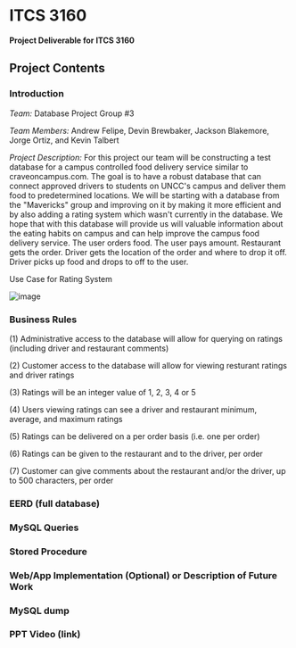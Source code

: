 # ITCS 3160

**Project Deliverable for ITCS 3160**

## Project Contents

### Introduction
*Team:*  Database Project Group #3

*Team Members:*  Andrew Felipe, Devin Brewbaker, Jackson Blakemore, Jorge Ortiz, and Kevin Talbert

*Project Description:*  For this project our team will be constructing a test database for a campus controlled food delivery service similar to craveoncampus.com.
The goal is to have a robust database that can connect approved drivers to students on UNCC's campus and deliver them food to predetermined locations. 
We will be starting with a database from the "Mavericks" group and improving on it by making it more efficient and by also adding a rating system which 
wasn't currently in the database. We hope that with this database will provide us will valuable information about the eating habits on campus and can help improve
the campus food delivery service. The user orders food. The user pays amount. Restaurant gets the order. Driver gets the location of the order and where to drop it off. Driver picks up food and drops to off to the user. 

Use Case for Rating System

![image](https://user-images.githubusercontent.com/46727094/99898235-ecc01200-2c6d-11eb-8c21-5f747785a2ca.png)

### Business Rules

(1) Administrative access to the database will allow for querying on ratings (including driver and restaurant comments)

(2) Customer access to the database will allow for viewing resturant ratings and driver ratings

(3) Ratings will be an integer value of 1, 2, 3, 4 or 5

(4) Users viewing ratings can see a driver and restaurant minimum, average, and maximum ratings

(5) Ratings can be delivered on a per order basis (i.e. one per order)

(6) Ratings can be given to the restaurant and to the driver, per order

(7) Customer can give comments about the restaurant and/or the driver, up to 500 characters, per order


### EERD (full database)

### MySQL Queries

### Stored Procedure

### Web/App Implementation (Optional) or Description of Future Work

### MySQL dump

### PPT Video (link)




